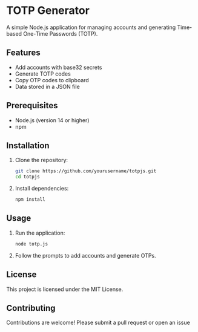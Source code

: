 # TOTP Generator

A simple Node.js application for managing accounts and generating Time-based One-Time Passwords (TOTP).

## Features

- Add accounts with base32 secrets
- Generate TOTP codes
- Copy OTP codes to clipboard
- Data stored in a JSON file

## Prerequisites

- Node.js (version 14 or higher)
- npm

## Installation

1. Clone the repository:

   ```bash
   git clone https://github.com/yourusername/totpjs.git
   cd totpjs
   ```

2. Install dependencies:

   ```bash
   npm install
   ```

## Usage

1. Run the application:

   ```bash
   node totp.js
   ```

2. Follow the prompts to add accounts and generate OTPs.

## License

This project is licensed under the MIT License.

## Contributing

Contributions are welcome! Please submit a pull request or open an issue
